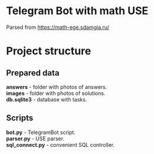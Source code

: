 # Telegram Bot with math USE
Parsed from https://math-ege.sdamgia.ru/
# Project structure
## Prepared data
**answers** - folder with photos of answers.  
**images** - folder with photos of solutions.  
**db.sqlite3** - database with tasks.  
## Scripts
**bot.py** - TelegramBot script.  
**parser.py** - USE parser.  
**sql_connect.py** - convenient SQL controller.  

